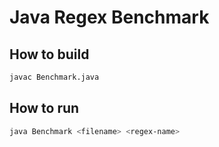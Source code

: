 # Java Regex Benchmark

## How to build

```sh
javac Benchmark.java
```

## How to run

```sh
java Benchmark <filename> <regex-name>
```


